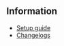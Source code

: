 ## Information
* [Setup guide](/mamoru/guide/nds)
* [Changelogs](https://github.com/AGTTeam/MamoruData/releases)
